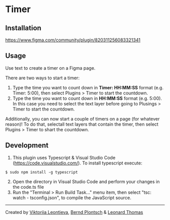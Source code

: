 # Timer



## Installation  

https://www.figma.com/community/plugin/820311256083321341

## Usage
Use text to create a timer on a Figma page.

There are two ways to start a timer:
1. Type the time you want to count down in **Timer: HH:MM:SS** format (e.g. Timer: 5:00), then select Plugins > Timer to start the countdown.
2. Type the time you want to count down in **HH:MM:SS** format (e.g. 5:00). In this case you need to select the text layer before going to Plusings > Timer to start the countdown.

Additionally, you can now  start a couple of timers on a page (for whatever reason)! To  do that, selectall text layers that  contain the timer, then select Plugins > Timer to shart the countdown.

## Development

1. This plugin uses Typescript & Visual Studio Code (https://code.visualstudio.com/).
To install typescript execute:

```
$ sudo npm install -g typescript
```

2. Open the directory in Visual Studio Code and perform your changes in the code.ts file
3. Run the "Terminal > Run Build Task..." menu item, then select "tsc: watch - tsconfig.json", to compile the JavaScript source.

___

Created by [Viktoriia Leontieva](https://twitter.com/killnicole), [Bernd Plontsch](https://twitter.com/berndplontsch) & [Leonard Thomas](https://twitter.com/_leotho)
